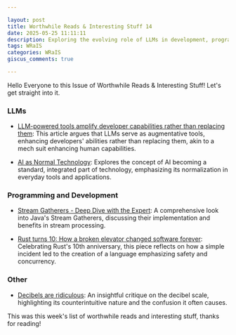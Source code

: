 ```yaml
---

layout: post
title: Worthwhile Reads & Interesting Stuff 14
date: 2025-05-25 11:11:11
description: Exploring the evolving role of LLMs in development, programming milestones, and curious insights from the world of sound.
tags: WRaIS
categories: WRaIS
giscus_comments: true

---
```


Hello Everyone to this Issue of Worthwhile Reads & Interesting Stuff!
Let's get straight into it.


### LLMs

* [LLM-powered tools amplify developer capabilities rather than replacing them](https://matthewsinclair.com/blog/0178-why-llm-powered-programming-is-more-mech-suit-than-artificial-human): This article argues that LLMs serve as augmentative tools, enhancing developers' abilities rather than replacing them, akin to a mech suit enhancing human capabilities.

* [AI as Normal Technology](https://www.aisnakeoil.com/p/ai-as-normal-technology): Explores the concept of AI becoming a standard, integrated part of technology, emphasizing its normalization in everyday tools and applications.

### Programming and Development

* [Stream Gatherers - Deep Dive with the Expert](https://inside.java/2025/04/03/javaone-stream-gatherers/): A comprehensive look into Java's Stream Gatherers, discussing their implementation and benefits in stream processing.

* [Rust turns 10: How a broken elevator changed software forever](https://www.zdnet.com/article/rust-turns-10-how-a-broken-elevator-changed-software-forever/): Celebrating Rust's 10th anniversary, this piece reflects on how a simple incident led to the creation of a language emphasizing safety and concurrency.

### Other

* [Decibels are ridiculous](https://lcamtuf.substack.com/p/decibels-are-ridiculous): An insightful critique on the decibel scale, highlighting its counterintuitive nature and the confusion it often causes.


This was this week's list of worthwhile reads and interesting stuff, thanks for reading!

